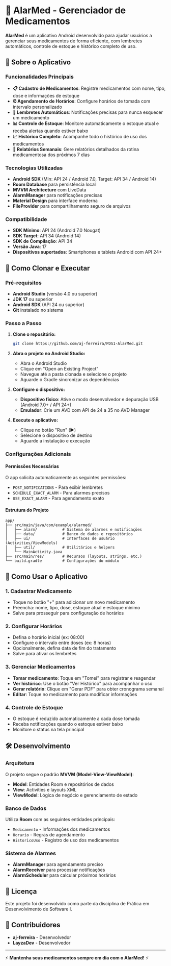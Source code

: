 # 💊 AlarMed - Gerenciador de Medicamentos

**AlarMed** é um aplicativo Android desenvolvido para ajudar usuários a gerenciar seus medicamentos de forma eficiente, com lembretes automáticos, controle de estoque e histórico completo de uso.

## 📱 Sobre o Aplicativo

### Funcionalidades Principais

- **📋 Cadastro de Medicamentos**: Registre medicamentos com nome, tipo, dose e informações de estoque
- **⏰ Agendamento de Horários**: Configure horários de tomada com intervalo personalizado
- **🔔 Lembretes Automáticos**: Notificações precisas para nunca esquecer um medicamento
- **📊 Controle de Estoque**: Monitore automaticamente o estoque atual e receba alertas quando estiver baixo
- **📈 Histórico Completo**: Acompanhe todo o histórico de uso dos medicamentos
- **📄 Relatórios Semanais**: Gere relatórios detalhados da rotina medicamentosa dos próximos 7 dias

### Tecnologias Utilizadas

- **Android SDK** (Min: API 24 / Android 7.0, Target: API 34 / Android 14)
- **Room Database** para persistência local
- **MVVM Architecture** com LiveData
- **AlarmManager** para notificações precisas
- **Material Design** para interface moderna
- **FileProvider** para compartilhamento seguro de arquivos

### Compatibilidade

- **SDK Mínimo**: API 24 (Android 7.0 Nougat)
- **SDK Target**: API 34 (Android 14)
- **SDK de Compilação**: API 34
- **Versão Java**: 17
- **Dispositivos suportados**: Smartphones e tablets Android com API 24+

## 🚀 Como Clonar e Executar

### Pré-requisitos

- **Android Studio** (versão 4.0 ou superior)
- **JDK 17** ou superior
- **Android SDK** (API 24 ou superior)
- **Git** instalado no sistema

### Passo a Passo

1. **Clone o repositório:**
   ```bash
   git clone https://github.com/aj-ferreira/PDS1-AlarMed.git
   ```

2. **Abra o projeto no Android Studio:**
   - Abra o Android Studio
   - Clique em "Open an Existing Project"
   - Navegue até a pasta clonada e selecione o projeto
   - Aguarde o Gradle sincronizar as dependências

3. **Configure o dispositivo:**
   - **Dispositivo físico**: Ative o modo desenvolvedor e depuração USB (Android 7.0+ / API 24+)
   - **Emulador**: Crie um AVD com API de 24 a 35 no AVD Manager

4. **Execute o aplicativo:**
   - Clique no botão "Run" (▶️)
   - Selecione o dispositivo de destino
   - Aguarde a instalação e execução

### Configurações Adicionais

#### Permissões Necessárias
O app solicita automaticamente as seguintes permissões:
- `POST_NOTIFICATIONS` - Para exibir lembretes
- `SCHEDULE_EXACT_ALARM` - Para alarmes precisos
- `USE_EXACT_ALARM` - Para agendamento exato

#### Estrutura do Projeto
```
app/
├── src/main/java/com/example/alarmed/
│   ├── alarm/           # Sistema de alarmes e notificações
│   ├── data/            # Banco de dados e repositórios
│   ├── ui/              # Interfaces de usuário (Activities/ViewModels)
│   ├── util/            # Utilitários e helpers
│   └── MainActivity.java
├── src/main/res/        # Recursos (layouts, strings, etc.)
└── build.gradle         # Configurações do módulo
```

## 🎯 Como Usar o Aplicativo

### 1. Cadastrar Medicamento
- Toque no botão "+" para adicionar um novo medicamento
- Preencha: nome, tipo, dose, estoque atual e estoque mínimo
- Salve para prosseguir para configuração de horários

### 2. Configurar Horários
- Defina o horário inicial (ex: 08:00)
- Configure o intervalo entre doses (ex: 8 horas)
- Opcionalmente, defina data de fim do tratamento
- Salve para ativar os lembretes

### 3. Gerenciar Medicamentos
- **Tomar medicamento**: Toque em "Tomei" para registrar e reagendar
- **Ver histórico**: Use o botão "Ver Histórico" para acompanhar o uso
- **Gerar relatório**: Clique em "Gerar PDF" para obter cronograma semanal
- **Editar**: Toque no medicamento para modificar informações

### 4. Controle de Estoque
- O estoque é reduzido automaticamente a cada dose tomada
- Receba notificações quando o estoque estiver baixo
- Monitore o status na tela principal

## 🛠️ Desenvolvimento

### Arquitetura
O projeto segue o padrão **MVVM (Model-View-ViewModel)**:
- **Model**: Entidades Room e repositórios de dados
- **View**: Activities e layouts XML
- **ViewModel**: Lógica de negócio e gerenciamento de estado

### Banco de Dados
Utiliza **Room** com as seguintes entidades principais:
- `Medicamento` - Informações dos medicamentos
- `Horario` - Regras de agendamento
- `HistoricoUso` - Registro de uso dos medicamentos

### Sistema de Alarmes
- **AlarmManager** para agendamento preciso
- **AlarmReceiver** para processar notificações
- **AlarmScheduler** para calcular próximos horários

## 📄 Licença

Este projeto foi desenvolvido como parte da disciplina de Prática em Desenvolvimento de Software I.

## 🤝 Contribuidores

- **aj-ferreira** - Desenvolvedor
- **LayzaDev** - Desenvolvedor

---

⚡ **Mantenha seus medicamentos sempre em dia com o AlarMed!** ⚡
